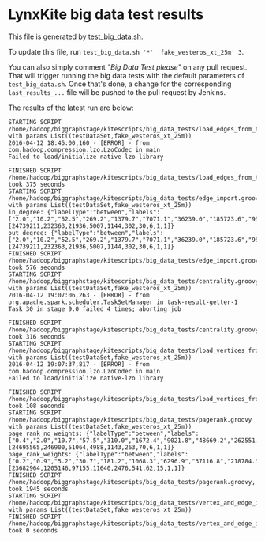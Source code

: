 LynxKite big data test results
==============================

This file is generated by [test_big_data.sh](https://github.com/biggraph/biggraph/blob/master/test_big_data.sh).

To update this file, run `test_big_data.sh '*' 'fake_westeros_xt_25m' 3`.

You can also simply comment _"Big Data Test please"_ on any pull request. That will trigger
running the big data tests with the default parameters of `test_big_data.sh`. Once that's done,
a change for the corresponding `last_results_...` file will be pushed to the pull request by
Jenkins.

The results of the latest run are below:
```
STARTING SCRIPT /home/hadoop/biggraphstage/kitescripts/big_data_tests/load_edges_from_test_set.groovy with params List((testDataSet,fake_westeros_xt_25m))
2016-04-12 18:45:00,160 - [ERROR] - from com.hadoop.compression.lzo.LzoCodec in main 
Failed to load/initialize native-lzo library

FINISHED SCRIPT /home/hadoop/biggraphstage/kitescripts/big_data_tests/load_edges_from_test_set.groovy, took 375 seconds
STARTING SCRIPT /home/hadoop/biggraphstage/kitescripts/big_data_tests/edge_import.groovy with params List((testDataSet,fake_westeros_xt_25m))
in_degree: {"labelType":"between","labels":["2.0","10.2","52.5","269.2","1379.7","7071.1","36239.0","185723.6","951827.0","4878081.0","25000000.0"],"sizes":[24739211,232363,21936,5007,1144,302,30,6,1,1]}
out_degree: {"labelType":"between","labels":["2.0","10.2","52.5","269.2","1379.7","7071.1","36239.0","185723.6","951827.0","4878081.0","25000000.0"],"sizes":[24739211,232363,21936,5007,1144,302,30,6,1,1]}
FINISHED SCRIPT /home/hadoop/biggraphstage/kitescripts/big_data_tests/edge_import.groovy, took 576 seconds
STARTING SCRIPT /home/hadoop/biggraphstage/kitescripts/big_data_tests/centrality.groovy with params List((testDataSet,fake_westeros_xt_25m))
2016-04-12 19:07:06,263 - [ERROR] - from org.apache.spark.scheduler.TaskSetManager in task-result-getter-1 
Task 30 in stage 9.0 failed 4 times; aborting job

FINISHED SCRIPT /home/hadoop/biggraphstage/kitescripts/big_data_tests/centrality.groovy, took 316 seconds
STARTING SCRIPT /home/hadoop/biggraphstage/kitescripts/big_data_tests/load_vertices_from_test_set.groovy with params List((testDataSet,fake_westeros_xt_25m))
2016-04-12 19:07:37,817 - [ERROR] - from com.hadoop.compression.lzo.LzoCodec in main 
Failed to load/initialize native-lzo library

FINISHED SCRIPT /home/hadoop/biggraphstage/kitescripts/big_data_tests/load_vertices_from_test_set.groovy, took 108 seconds
STARTING SCRIPT /home/hadoop/biggraphstage/kitescripts/big_data_tests/pagerank.groovy with params List((testDataSet,fake_westeros_xt_25m))
page_rank_no_weights: {"labelType":"between","labels":["0.4","2.0","10.7","57.5","310.0","1672.4","9021.8","48669.2","262551.6","1416363.9","7640734.1"],"sizes":[24695565,246900,51064,4988,1143,263,70,6,1,1]}
page_rank_weights: {"labelType":"between","labels":["0.2","0.9","5.2","30.7","181.2","1068.3","6296.9","37116.8","218784.3","1289621.3","7601655.1"],"sizes":[23682964,1205146,97155,11640,2476,541,62,15,1,1]}
FINISHED SCRIPT /home/hadoop/biggraphstage/kitescripts/big_data_tests/pagerank.groovy, took 1945 seconds
STARTING SCRIPT /home/hadoop/biggraphstage/kitescripts/big_data_tests/vertex_and_edge_import.groovy with params List((testDataSet,fake_westeros_xt_25m))
FINISHED SCRIPT /home/hadoop/biggraphstage/kitescripts/big_data_tests/vertex_and_edge_import.groovy, took 0 seconds
```
